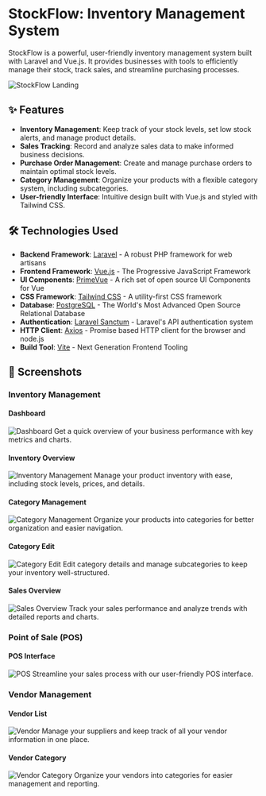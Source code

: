 # StockFlow: Inventory Management System

StockFlow is a powerful, user-friendly inventory management system built with Laravel and Vue.js. It provides businesses with tools to efficiently manage their stock, track sales, and streamline purchasing processes.

![StockFlow Landing](/public/images/Screenshots/landing.png)

## ✨ Features

- **Inventory Management**: Keep track of your stock levels, set low stock alerts, and manage product details.
- **Sales Tracking**: Record and analyze sales data to make informed business decisions.
- **Purchase Order Management**: Create and manage purchase orders to maintain optimal stock levels.
- **Category Management**: Organize your products with a flexible category system, including subcategories.
- **User-friendly Interface**: Intuitive design built with Vue.js and styled with Tailwind CSS.

## 🛠 Technologies Used

- **Backend Framework**: [Laravel](https://laravel.com/) - A robust PHP framework for web artisans
- **Frontend Framework**: [Vue.js](https://vuejs.org/) - The Progressive JavaScript Framework
- **UI Components**: [PrimeVue](https://primevue.org/) - A rich set of open source UI Components for Vue
- **CSS Framework**: [Tailwind CSS](https://tailwindcss.com/) - A utility-first CSS framework
- **Database**: [PostgreSQL](https://www.postgresql.org/) - The World's Most Advanced Open Source Relational Database
- **Authentication**: [Laravel Sanctum](https://laravel.com/docs/sanctum) - Laravel's API authentication system
- **HTTP Client**: [Axios](https://axios-http.com/) - Promise based HTTP client for the browser and node.js
- **Build Tool**: [Vite](https://vitejs.dev/) - Next Generation Frontend Tooling

## 📸 Screenshots

### Inventory Management
#### Dashboard
![Dashboard](/public/images/Screenshots/dashboard.png)
Get a quick overview of your business performance with key metrics and charts.

#### Inventory Overview
![Inventory Management](/public/images/Screenshots/inventory-management.png)
Manage your product inventory with ease, including stock levels, prices, and details.

#### Category Management
![Category Management](/public/images/Screenshots/categories.png)
Organize your products into categories for better organization and easier navigation.

#### Category Edit
![Category Edit](/public/images/Screenshots/categories-edit.png)
Edit category details and manage subcategories to keep your inventory well-structured.

#### Sales Overview
![Sales Overview](/public/images/Screenshots/sales.png)
Track your sales performance and analyze trends with detailed reports and charts.

### Point of Sale (POS)
#### POS Interface
![POS](/public/images/Screenshots/pos.png)
Streamline your sales process with our user-friendly POS interface.

### Vendor Management
#### Vendor List
![Vendor](/public/images/Screenshots/vendor.png)
Manage your suppliers and keep track of all your vendor information in one place.

#### Vendor Category
![Vendor Category](/public/images/Screenshots/vendor-category.png)
Organize your vendors into categories for easier management and reporting.

